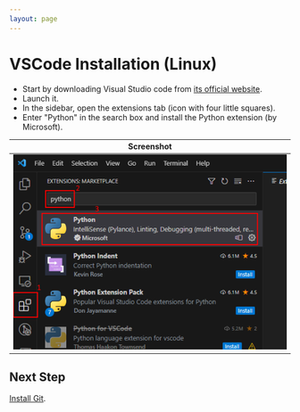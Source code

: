 ```yaml
---
layout: page
---
```


# VSCode Installation (Linux)

* Start by downloading Visual Studio code from [its official website](https://code.visualstudio.com/).
* Launch it.
* In the sidebar, open the extensions tab (icon with four little squares).
* Enter "Python" in the search box and install the Python extension (by Microsoft).

| Screenshot |
| :--------: |
| ![VSCode extension tab](../vscode-extension.png) |

## Next Step

[Install Git](git.md).
